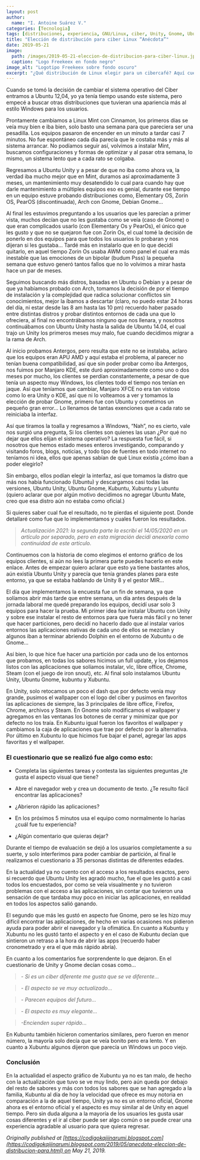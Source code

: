 ```yaml
---
layout: post
author:
  name: "I. Antoine Suárez V."
categories: [Tecnologia]
tags: [distribuciones, experiencia, GNU/Linux, ciber, Unity, Gnome, Ubuntu]
title: "Elección de distribución para ciber Linux “Anécdota”"
date: 2019-05-21
image:
  path: /images/2019-05-21-eleccion-de-distribucion-para-ciber-linux.jpg
  caption: "Logo Freekeex en fondo negro"
image_alt: "Logotipo Freekeex sobre fondo oscuro"
excerpt: "¿Qué distribución de Linux elegir para un cibercafé? Aquí cuento nuestra experiencia migrando entre distros como Mint, Ubuntu, Zorin, Elementary y más, hasta llegar a un método inesperado: dejar que..."
---
```



Cuando se tomó la decisión de cambiar el sistema operativo del Ciber entramos a Ubuntu 12,04, yo ya tenía tiempo usando este sistema, pero empecé a buscar otras distribuciones que tuvieran una apariencia más al estilo Windows para los usuarios.

Prontamente cambiamos a Linux Mint con Cinnamon, los primeros días se veía muy bien e iba bien, solo basto una semana para que pareciera ser una pesadilla. Los equipos pasaron de encender en un minuto a tardar casi 7 minutos. No fue espontáneo cada día parecía que le costaba más y más al sistema arrancar. No podíamos seguir así, volvimos a instalar Mint, buscamos configuraciones y formas de optimizar y al pasar otra semana, lo mismo, un sistema lento que a cada rato se colgaba.

Regresamos a Ubuntu Unity y a pesar de que no iba como ahora va, la verdad iba mucho mejor que en Mint, duramos así aproximadamente 3 meses, un mantenimiento muy desatendido lo cual para cuando hay que darle mantenimiento a múltiples equipos eso es genial, durante ese tiempo en un equipo estuve probando distribuciones como, Elementary OS, Zorin OS, PearOS (discontinuada), Arch con Gnome, Debian Gnome…

Al final les estuvimos preguntando a los usuarios que les parecían a primer vista, muchos decían que no les gustaba como se veía (caso de Gnome) o que eran complicados usarlo (con Elementary Os y PearOs), el único que les gusto y que no se quejaron fue con Zorin Os, el cual tomé la decisión de ponerlo en dos equipos para que todos los usuarios lo probaran y nos dijeran si les gustaba… Tardé más en instalarlo que en lo que decidí quitarlo, en aquel tiempo Zorin Os usaba AWM como panel el cual era más inestable que las emociones de un bipolar (budum Psss) la pequeña semana que estuvo generó tantos fallos que no lo volvimos a mirar hasta hace un par de meses.

Seguimos buscando más distros, basadas en Ubuntu o Debian y a pesar de que ya habíamos probado con Arch, tomamos la decisión de por el tiempo de instalación y la complejidad que radica solucionar conflictos sin conocimientos, mejor la íbamos a descartar (claro, no puedo estar 24 horas del día, ni estar desde las 8 am hasta las 10 pm) recuerdo haber pasado entre distintas distros y probar distintos entornos de cada una que lo ofreciera, al final no encontrábamos ninguno que nos llenara, y nosotros continuábamos con Ubuntu Unity hasta la salida de Ubuntu 14.04, el cual trajo un Unity los primeros meses muy malo, fue cuando decidimos migrar a la rama de Arch.

Al inicio probamos Antergos, pero resulta que este no se instalaba, aclaro que los equipos eran APU AMD y aquí estaba el problema, al parecer no tenían buena compatibilidad, así que sin poder probar como iba Antergos, nos fuimos por Manjaro KDE, este duró aproximadamente como uno o dos meses por mucho, los clientes se perdían constantemente, a pesar de que tenía un aspecto muy Windows, los clientes todo el tiempo nos tenían en jaque. Así que teníamos que cambiar, Manjaro XFCE no era tan vistoso como lo era Unity o KDE, así que ni lo volteamos a ver y tomamos la elección de probar Gnome, primero fue con Ubuntu y cometimos un pequeño gran error… Lo llenamos de tantas exenciones que a cada rato se reiniciaba la interfaz.

Así que tiramos la toalla y regresamos a Windows, “Nah”, no es cierto, vale nos surgió una pregunta, Si los clientes son quienes las usan ¿Por qué no dejar que ellos elijan el sistema operativo? La respuesta fue fácil, si nosotros que hemos estado meses enteros investigando, comparando y visitando foros, blogs, noticias, y todo tipo de fuentes en todo internet no teníamos ni idea, ellos que apenas sabían de qué Linux existía ¿cómo iban a poder elegirlo?

Sin embargo, ellos podían elegir la interfaz, así que tomamos la distro que más nos había funcionado (Ubuntu) y descargamos casi todas las versiones, Ubuntu Unity, Ubuntu Gnome, Kubuntu, Xubuntu y Lubuntu (quiero aclarar que por algún motivo decidimos no agregar Ubuntu Mate, creo que esa distro aún no estaba como oficial.)

Si quieres saber cual fue el resultado, no te pierdas el siguiente post. Donde detallaré como fue que lo implementamos y cuales fueron los resultados.

> _Actualización 2021: la segunda parte la escribí el 14/05/2020 en un artículo por separado, pero en esta migración decidí anexarla como continuidad de este artículo._

Continuemos con la historia de como elegimos el entorno gráfico de los equipos clientes, si aún no lees la primera parte puedes hacerlo en este enlace. Antes de empezar quiero aclarar que esto ya tiene bastantes años, aún existía Ubuntu Unity y parecía que tenía grandes planes para este entorno, ya que se estaba hablando de Unity 8 y el gestor MIR…

El día que implementamos la encuesta fue un fin de semana, ya que solíamos abrir más tarde que entre semana, un día antes después de la jornada laboral me quedé preparando los equipos, decidí usar solo 3 equipos para hacer la prueba. Mi primer idea fue instalar Ubuntu con Unity y sobre ese instalar el resto de entornos para que fuera más fácil y no tener que hacer particiones, pero decidí no hacerlo dado que al instalar varios entornos las aplicaciones nativas de cada uno de ellos se mezclan y algunos iban a terminar abriendo Dolphin en el entorno de Xubuntu o de Gnome…

Así bien, lo que hice fue hacer una partición por cada uno de los entornos que probamos, en todas los sabores hicimos un full update, y los dejamos listos con las aplicaciones que solíamos instalar, vlc, libre office, Chrome, Steam (con el juego de iron snout), etc. Al final solo instalamos Ubuntu Unity, Ubuntu Gnome, kubuntu y Xubuntu.

En Unity, solo retocamos un poco el dash que por defecto venía muy grande, pusimos el wallpaper con el logo del ciber y pusimos en favoritos las aplicaciones de siempre, las 3 principales de libre office, Firefox, Chrome, archivos y Steam. En Gnome solo modificamos el wallpaper y agregamos en las ventanas los botones de cerrar y minimizar que por defecto no los traía. En Kubuntu igual fueron los favoritos el wallpaper y cambiamos la caja de aplicaciones que trae por defecto por la alternativa. Por último en Xubuntu lo que hicimos fue bajar el panel, agregar las apps favoritas y el wallpaper.

### El cuestionario que se realizó fue algo como esto:

- Completa las siguientes tareas y contesta las siguientes preguntas ¿te gusta el aspecto visual que tiene?
    
- Abre el navegador web y crea un documento de texto. ¿Te resulto fácil encontrar las aplicaciones?
    
- ¿Abrieron rápido las aplicaciones?
    
- En los próximos 5 minutos usa el equipo como normalmente lo harías ¿cuál fue tu experiencia?
    
- ¿Algún comentario que quieras dejar?
    

Durante el tiempo de evaluación se dejó a los usuarios completamente a su suerte, y solo interferimos para poder cambiar de partición, al final le realizamos el cuestionario a 35 personas distintas de diferentes edades.

En la actualidad ya no cuento con el acceso a los resultados exactos, pero si recuerdo que Ubuntu Unity les agradó mucho, fue el que les gustó a casi todos los encuestados, por como se veía visualmente y no tuvieron problemas con el acceso a las aplicaciones, sin contar que tuvieron una sensación de que tardaba muy poco en iniciar las aplicaciones, en realidad en todos los aspectos salió ganando.

El segundo que más les gustó en aspecto fue Gnome, pero se les hizo muy difícil encontrar las aplicaciones, de hecho en varias ocasiones nos pidieron ayuda para poder abrir el navegador y la ofimática. En cuanto a Kubuntu y Xubuntu no les gustó tanto el aspecto y en el caso de Kubuntu decían que sintieron un retraso a la hora de abrir las apps (recuerdo haber cronometrado y era el que más rápido abría).

En cuanto a los comentarios fue sorprendente lo que dejaron. En el cuestionario de Unity y Gnome decían cosas como…

> _- Si es un ciber diferente me gusta que se ve diferente…_

> _- El aspecto se ve muy actualizado…_

> _- Parecen equipos del futuro…_

> _- El aspecto es muy elegante…_

> _-Encienden super rápido…_

En Kubuntu también hicieron comentarios similares, pero fueron en menor número, la mayoría solo decía que se veía bonito pero era lento. Y en cuanto a Xubuntu algunos dijeron que parecía un Windows un poco viejo.

### Conclusión

En la actualidad el aspecto gráfico de Xubuntu ya no es tan malo, de hecho con la actualización que tuvo se ve muy lindo, pero aún queda por debajo del resto de sabores y más con todos los sabores que se han agregado a la familia, Kubuntu al día de hoy la velocidad que ofrece es muy notoria en comparación a la de aquel tiempo, Unity ya no es un entorno oficial, Gnome ahora es el entorno oficial y el aspecto es muy similar al de Unity en aquel tiempo. Pero sin duda alguna a la mayoría de los usuarios les gusta usar cosas diferentes y el ir al ciber puede ser algo común o se puede crear una experiencia agradable al usuario para que quiera regresar.

_Originally published at [https://codigokajiinarumi.blogspot.com](https://codigokajiinarumi.blogspot.com/2019/05/anecdota-eleccion-de-distribucion-para.html) on May 21, 2019._
